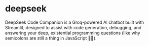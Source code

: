 # deepseek
DeepSeek Code Companion is a Groq-powered AI chatbot built with Streamlit, designed to assist with code generation, debugging, and answering your deep, existential programming questions (like why semicolons are still a thing in JavaScript 🤷‍♂️).
